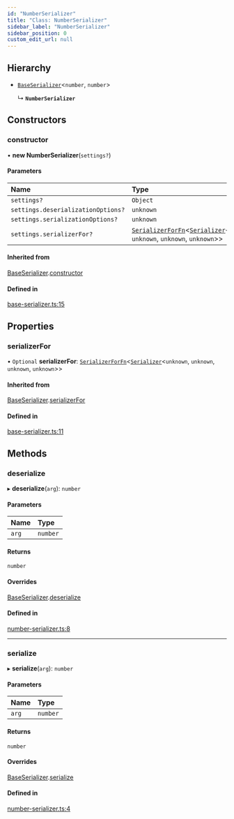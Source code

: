 ```yaml
---
id: "NumberSerializer"
title: "Class: NumberSerializer"
sidebar_label: "NumberSerializer"
sidebar_position: 0
custom_edit_url: null
---
```


## Hierarchy

- [`BaseSerializer`](BaseSerializer.md)<`number`, `number`\>

  ↳ **`NumberSerializer`**

## Constructors

### constructor

• **new NumberSerializer**(`settings?`)

#### Parameters

| Name | Type |
| :------ | :------ |
| `settings?` | `Object` |
| `settings.deserializationOptions?` | `unknown` |
| `settings.serializationOptions?` | `unknown` |
| `settings.serializerFor?` | [`SerializerForFn`](../modules.md#serializerforfn)<[`Serializer`](../interfaces/Serializer.md)<`unknown`, `unknown`, `unknown`, `unknown`\>\> |

#### Inherited from

[BaseSerializer](BaseSerializer.md).[constructor](BaseSerializer.md#constructor)

#### Defined in

[base-serializer.ts:15](https://github.com/orbitjs/orbit/blob/6e0cbd41/packages/@orbit/serializers/src/base-serializer.ts#L15)

## Properties

### serializerFor

• `Optional` **serializerFor**: [`SerializerForFn`](../modules.md#serializerforfn)<[`Serializer`](../interfaces/Serializer.md)<`unknown`, `unknown`, `unknown`, `unknown`\>\>

#### Inherited from

[BaseSerializer](BaseSerializer.md).[serializerFor](BaseSerializer.md#serializerfor)

#### Defined in

[base-serializer.ts:11](https://github.com/orbitjs/orbit/blob/6e0cbd41/packages/@orbit/serializers/src/base-serializer.ts#L11)

## Methods

### deserialize

▸ **deserialize**(`arg`): `number`

#### Parameters

| Name | Type |
| :------ | :------ |
| `arg` | `number` |

#### Returns

`number`

#### Overrides

[BaseSerializer](BaseSerializer.md).[deserialize](BaseSerializer.md#deserialize)

#### Defined in

[number-serializer.ts:8](https://github.com/orbitjs/orbit/blob/6e0cbd41/packages/@orbit/serializers/src/number-serializer.ts#L8)

___

### serialize

▸ **serialize**(`arg`): `number`

#### Parameters

| Name | Type |
| :------ | :------ |
| `arg` | `number` |

#### Returns

`number`

#### Overrides

[BaseSerializer](BaseSerializer.md).[serialize](BaseSerializer.md#serialize)

#### Defined in

[number-serializer.ts:4](https://github.com/orbitjs/orbit/blob/6e0cbd41/packages/@orbit/serializers/src/number-serializer.ts#L4)
